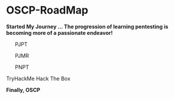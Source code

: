 # OSCP-RoadMap
<html>
<b>Started My Journey ...
The progression of learning pentesting is becoming more of a passionate endeavor!</b>
<ul> PJPT</ul>
<ul> PJMR </ul>
<ul> PNPT </ul>
<u1> TryHackMe</u1>
<u1> Hack The Box</u1>

<b>Finally, OSCP </b>

</html>
